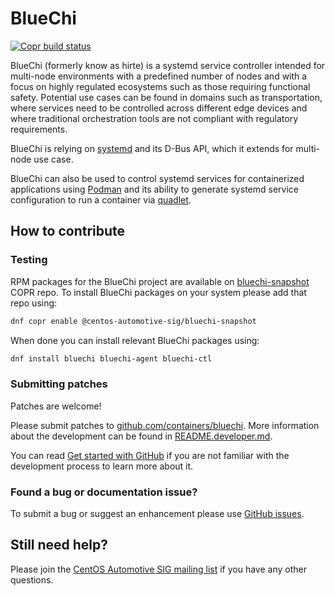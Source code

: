 # BlueChi

[![Copr build status](https://copr.fedorainfracloud.org/coprs/g/centos-automotive-sig/bluechi-snapshot/package/bluechi/status_image/last_build.png)](https://copr.fedorainfracloud.org/coprs/g/centos-automotive-sig/bluechi-snapshot/package/bluechi/)

BlueChi (formerly know as hirte) is a systemd service controller intended for
multi-node environments with a predefined number of nodes and with a focus on
highly regulated ecosystems such as those requiring functional safety.
Potential use cases can be found in domains such as transportation, where
services need to be controlled across different edge devices and where
traditional orchestration tools are not compliant with regulatory requirements.

BlueChi is relying on [systemd](https://github.com/systemd/systemd) and its D-Bus
API, which it extends for multi-node use case.

BlueChi can also be used to control systemd services for containerized applications
using [Podman](https://github.com/containers/podman/) and its ability
to generate systemd service configuration to run a container via
[quadlet](https://www.redhat.com/sysadmin/quadlet-podman).

## How to contribute

### Testing

RPM packages for the BlueChi project are available on
[bluechi-snapshot](https://copr.fedorainfracloud.org/coprs/g/centos-automotive-sig/bluechi-snapshot/)
COPR repo. To install BlueChi packages on your system please add that repo using:

```bash
dnf copr enable @centos-automotive-sig/bluechi-snapshot
```

When done you can install relevant BlueChi packages using:

```bash
dnf install bluechi bluechi-agent bluechi-ctl
```

### Submitting patches

Patches are welcome!

Please submit patches to [github.com/containers/bluechi](https://github.com/containers/bluechi).
More information about the development can be found in [README.developer.md](README.developer.md).

You can read [Get started with GitHub](https://docs.github.com/en/get-started)
if you are not familiar with the development process to learn more about it.

### Found a bug or documentation issue?

To submit a bug or suggest an enhancement please use [GitHub issues](https://github.com/containers/bluechi/issues).

## Still need help?

Please join the [CentOS Automotive SIG mailing list](https://lists.centos.org/mailman/listinfo/centos-automotive-sig/)
if you have any other questions.
